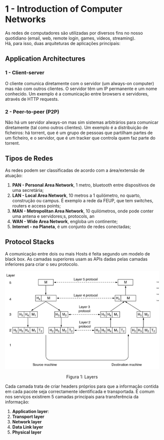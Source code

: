 # 1 - Introduction of Computer Networks

As redes de computadores são utilizadas por diversos fins no nosso quotidiano (email, web, remote login, games, vídeos, streaming). <br>
Há, para isso, duas arquiteturas de aplicações principais:

## Application Architectures

### 1 - Client-server

O cliente comunica diretamente com o servidor (um always-on computer) mas não com outros clientes. O servidor têm um IP permanente e um nome conhecido. Um exemplo é a comunicação entre browsers e servidores, através de HTTP requests.

### 2 - Peer-to-peer (P2P)

Não há um servidor always-on mas sim sistemas arbitrários para comunicar diretamente (tal como outros clientes). Um exemplo é a distribuição de ficheiros: há torrent, que é um grupo de pessoas que partilham partes de um ficheiro, e o servidor, que é um tracker que controla quem faz parte do torrent.

## Tipos de Redes

As redes podem ser classificadas de acordo com a área/extensão de atuação:

1. **PAN - Personal Area Network**, 1 metro, bluetooth entre dispositivos de uma secretária;
2. **LAN - Local Area Network**, 10 metros a 1 quilómetro, no quarto, construção ou campus. É exemplo a rede da FEUP, que tem switches, routers e access points;
3. **MAN - Metropolitan Area Network**, 10 quilómetros, onde pode conter uma antena e servidores;s, protocols, an
4. **WAN - Wide Area Network**, engloba um continente;
5. **Internet - no Planeta**, é um conjunto de redes conectadas;

## Protocol Stacks

A comunicação entre dois ou mais Hosts é feita segundo um modelo de black box. As camadas superiores usam as APIs dadas pelas camadas inferiores para criar o seu protocolo.

<p align="center">
    <img src="../Images/Layers.png">
    <p align="center">Figura 1: Layers</p>
</p>

Cada camada trata de criar headers próprios para que a informação contida em cada pacote seja correctamente identificada e transportada. É comum nos serviços existirem 5 camadas principais para transferência da informação:

1. **Application layer**:
2. **Transport layer**
3. **Network layer**
4. **Data Link layer**
5. **Physical layer**